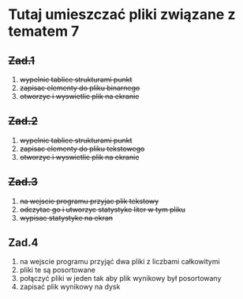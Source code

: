 # Tutaj umieszczać pliki związane z tematem 7
## ~~Zad.1~~
1) ~~wypelnic tablice strukturami punkt~~  
2) ~~zapisac elementy do pliku binarnego~~  
3) ~~otworzyc i wyswietlic plik na ekranie~~  
## ~~Zad.2~~
1) ~~wypelnic tablice strukturami punkt~~  
2) ~~zapisac elementy do pliku tekstowego~~  
3) ~~otworzyc i wyswietlic plik na ekranie~~  
## ~~Zad.3~~
1) ~~na wejscie programu przyjac plik tekstowy~~  
2) ~~odczytac go i utworzyc statystyke liter w tym pliku~~  
3) ~~wypisac statystyke na ekran~~  
## Zad.4
1) na wejscie programu przyjąć dwa pliki z liczbami całkowitymi  
2) pliki te są posortowane  
3) połączyć pliki w jeden tak aby plik wynikowy był posortowany  
4) zapisać plik wynikowy na dysk  
